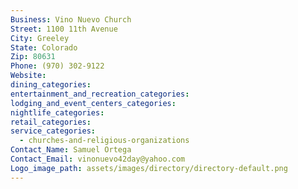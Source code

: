 ```yaml
---
Business: Vino Nuevo Church
Street: 1100 11th Avenue
City: Greeley
State: Colorado
Zip: 80631
Phone: (970) 302-9122
Website:
dining_categories:
entertainment_and_recreation_categories:
lodging_and_event_centers_categories:
nightlife_categories:
retail_categories:
service_categories:
  - churches-and-religious-organizations
Contact_Name: Samuel Ortega
Contact_Email: vinonuevo42day@yahoo.com
Logo_image_path: assets/images/directory/directory-default.png
---
```



